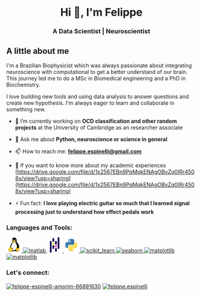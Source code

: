 <h1 align="center">Hi 👋, I'm Felippe</h1>
<h3 align="center">A Data Scientist | Neuroscientist</h3>

## A little about me
I'm a Brazilian Biophysicist which was always passionate about integrating neuroscience with computational to get a better understand of our brain. This journey led me to do a MSc in Biomedical engineering and a PhD in Biochemistry. </p>
I love building new tools and using data analysis to answer questions and create new hypothesis. I'm always eager to learn and collaborate in something new.

- 🔭 I’m currently working on **OCD classification and other random projects** at the University of Cambridge as an researcher associate

- 💬 Ask me about **Python, neuroscience or science in general**

- 📫 How to reach me: **felippe.espinelli@gmail.com**

- 📄 If you want to know more about my academic experiences [https://drive.google.com/file/d/1x2567EBn9PqMqkENAgOBvZq0IRr4508x/view?usp=sharing](https://drive.google.com/file/d/1x2567EBn9PqMqkENAgOBvZq0IRr4508x/view?usp=sharing)

- ⚡ Fun fact: **I love playing electric guitar so much that I learned signal processing just to understand how effect pedals work**

<h3 align="left">Languages and Tools:</h3>
<p align="left"> <a href="https://www.linux.org/" target="_blank" rel="noreferrer"> <img src="https://raw.githubusercontent.com/devicons/devicon/master/icons/linux/linux-original.svg" alt="linux" width="40" height="40"/> </a>
<a href="https://www.mathworks.com/" target="_blank" rel="noreferrer"> <img src="https://upload.wikimedia.org/wikipedia/commons/2/21/Matlab_Logo.png" alt="matlab" width="40" height="40"/> </a> 
<a href="https://pandas.pydata.org/" target="_blank" rel="noreferrer"> <img src="https://raw.githubusercontent.com/devicons/devicon/2ae2a900d2f041da66e950e4d48052658d850630/icons/pandas/pandas-original.svg" alt="pandas" width="40" height="40"/> </a> 
<a href="https://www.python.org" target="_blank" rel="noreferrer"> <img src="https://raw.githubusercontent.com/devicons/devicon/master/icons/python/python-original.svg" alt="python" width="40" height="40"/> </a> 
<a href="https://scikit-learn.org/" target="_blank" rel="noreferrer"> <img src="https://upload.wikimedia.org/wikipedia/commons/0/05/Scikit_learn_logo_small.svg" alt="scikit_learn" width="40" height="40"/> </a> 
<a href="https://seaborn.pydata.org/" target="_blank" rel="noreferrer"> <img src="https://seaborn.pydata.org/_images/logo-mark-lightbg.svg" alt="seaborn" width="40" height="40"/> </a>
<a href="https://matplotlib.org/stable/index.html" target="_blank" rel="noreferrer"> <img src="https://matplotlib.org/3.3.3/_static/logo2_compressed.svg" alt="matplotlib" width="40" height="40"/>
<a href="https://numpy.org/" target="_blank" rel="noreferrer"> <img src="https://seeklogo.com/images/N/numpy-logo-479C24EC79-seeklogo.com.png" alt="matplotlib" width="40" height="40"/> </a>
</p>


<h3 align="left">Let's connect:</h3>
<p align="left">
<a href="https://linkedin.com/in/felippe-espinelli-amorim-66891630" target="blank"><img align="center" src="https://raw.githubusercontent.com/rahuldkjain/github-profile-readme-generator/master/src/images/icons/Social/linked-in-alt.svg" alt="felippe-espinelli-amorim-66891630" height="30" width="40" /></a>
<a href="https://instagram.com/felippe.espinelli" target="blank"><img align="center" src="https://raw.githubusercontent.com/rahuldkjain/github-profile-readme-generator/master/src/images/icons/Social/instagram.svg" alt="felippe.espinelli" height="30" width="40" /></a>
</p>
